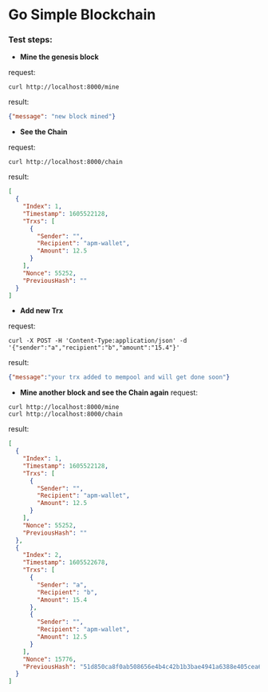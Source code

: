 # Go Simple Blockchain

### Test steps:

- **Mine the genesis block**

request:
```text
curl http://localhost:8000/mine
```
result:
```json
{"message": "new block mined"}
```

- **See the Chain**

request:
```text
curl http://localhost:8000/chain
```
result:
```json
[
  {
    "Index": 1,
    "Timestamp": 1605522128,
    "Trxs": [
      {
        "Sender": "",
        "Recipient": "apm-wallet",
        "Amount": 12.5
      }
    ],
    "Nonce": 55252,
    "PreviousHash": ""
  }
]
```


- **Add new Trx**

request:
```text
curl -X POST -H 'Content-Type:application/json' -d '{"sender":"a","recipient":"b","amount":"15.4"}'
```
result:
```json
{"message":"your trx added to mempool and will get done soon"}
```

- **Mine another block and see the Chain again**
request:
```text
curl http://localhost:8000/mine
curl http://localhost:8000/chain
```
result:
```json
[
  {
    "Index": 1,
    "Timestamp": 1605522128,
    "Trxs": [
      {
        "Sender": "",
        "Recipient": "apm-wallet",
        "Amount": 12.5
      }
    ],
    "Nonce": 55252,
    "PreviousHash": ""
  },
  {
    "Index": 2,
    "Timestamp": 1605522678,
    "Trxs": [
      {
        "Sender": "a",
        "Recipient": "b",
        "Amount": 15.4
      },
      {
        "Sender": "",
        "Recipient": "apm-wallet",
        "Amount": 12.5
      }
    ],
    "Nonce": 15776,
    "PreviousHash": "51d850ca8f0ab508656e4b4c42b1b3bae4941a6388e405cea6449e1ae4980000"
  }
]
```
